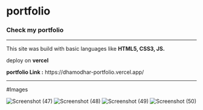 # portfolio
<h3>Check my portfolio</h3> 
<hr>
<p>This site was build with basic languages like <b> HTML5, CSS3, JS.</b></p>
<p>deploy on <b>vercel</b></p>
<b>portfolio Link :</b> https://dhamodhar-portfolio.vercel.app/
<hr>

#Images

![Screenshot (47)](https://github.com/DhamodharG/portfolio/assets/145203520/50f0f6db-981d-46d2-a125-4adef600284d)
![Screenshot (48)](https://github.com/DhamodharG/portfolio/assets/145203520/f6398614-0eef-4668-b0fb-f274452fb19c)
![Screenshot (49)](https://github.com/DhamodharG/portfolio/assets/145203520/dda244a0-efef-46e4-abe5-ac07ecfaa75a)
![Screenshot (50)](https://github.com/DhamodharG/portfolio/assets/145203520/388be7eb-9596-448f-bff1-f49a138c1b84)
